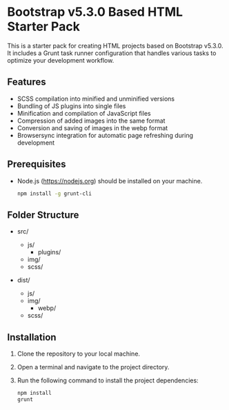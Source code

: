 # Bootstrap v5.3.0 Based HTML Starter Pack

This is a starter pack for creating HTML projects based on Bootstrap v5.3.0. It includes a Grunt task runner configuration that handles various tasks to optimize your development workflow.

## Features

- SCSS compilation into minified and unminified versions
- Bundling of JS plugins into single files
- Minification and compilation of JavaScript files
- Compression of added images into the same format
- Conversion and saving of images in the webp format
- Browsersync integration for automatic page refreshing during development

## Prerequisites

- Node.js (https://nodejs.org) should be installed on your machine.

   ```bash
   npm install -g grunt-cli

## Folder Structure
- src/
  - js/
    - plugins/
  - img/
  - scss/
  
- dist/
  - js/
  - img/
    - webp/
  - scss/

     

## Installation

1. Clone the repository to your local machine.
2. Open a terminal and navigate to the project directory.
3. Run the following command to install the project dependencies:

   ```bash
   npm install
   grunt
